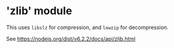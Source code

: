 # 'zlib' module

This uses `libslz` for compression, and `lowzip` for decompression.

See https://nodejs.org/dist/v6.2.2/docs/api/zlib.html